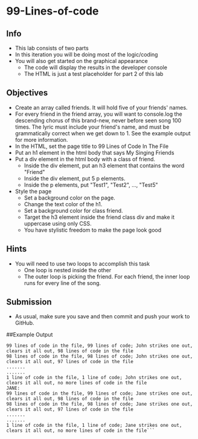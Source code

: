 # 99-Lines-of-code

## Info

- This lab consists of two parts
- In this iteration you will be doing most of the logic/coding
- You will also get started on the graphical appearance
  - The code will display the results in the developer console
  - The HTML is just a test placeholder for part 2 of this lab

## Objectives

- Create an array called friends. It will hold five of your friends' names.
- For every friend in the friend array, you will want to console.log the descending chorus of this brand-new, never before seen song 100 times. The lyric must include your friend's name, and must be grammatically correct when we get down to 1. See the example output for more information.
- In the HTML, set the page title to 99 Lines of Code In The File
- Put an h1 element in the html body that says My Singing Friends
- Put a div element in the html body with a class of friend.
  - Inside the div element, put an h3 element that contains the word "Friend"
  - Inside the div element, put 5 p elements.
  - Inside the p elements, put "Test1", "Test2", ..., "Test5"
- Style the page
  - Set a background color on the page.
  - Change the text color of the h1.
  - Set a background color for class friend.
  - Target the h3 element inside the friend class div and make it uppercase using only CSS.
  - You have stylistic freedom to make the page look good

## Hints

- You will need to use two loops to accomplish this task
  - One loop is nested inside the other
  - The outer loop is picking the friend. For each friend, the inner loop runs for every line of the song.

## Submission

- As usual, make sure you save and then commit and push your work to GitHub.

##Example Output

````JOHN:
99 lines of code in the file, 99 lines of code; John strikes one out, clears it all out, 98 lines of code in the file
98 lines of code in the file, 98 lines of code; John strikes one out, clears it all out, 97 lines of code in the file
.......
.......
1 line of code in the file, 1 line of code; John strikes one out, clears it all out, no more lines of code in the file
JANE:
99 lines of code in the file, 99 lines of code; Jane strikes one out, clears it all out, 98 lines of code in the file
98 lines of code in the file, 98 lines of code; Jane strikes one out, clears it all out, 97 lines of code in the file
.......
.......
1 line of code in the file, 1 line of code; Jane strikes one out, clears it all out, no more lines of code in the file```
````
